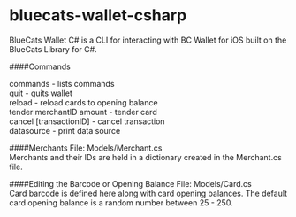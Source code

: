# bluecats-wallet-csharp

BlueCats Wallet C# is a CLI for interacting with BC Wallet for iOS built on the BlueCats Library for C#.

####Commands

commands - lists commands  
quit - quits wallet   
reload - reload cards to opening balance   
tender merchantID amount - tender card   
cancel [transactionID] - cancel transaction   
datasource - print data source   

####Merchants
File: Models/Merchant.cs   
Merchants and their IDs are held in a dictionary created in the Merchant.cs file.

####Editing the Barcode or Opening Balance
File: Models/Card.cs  
Card barcode is defined here along with card opening balances.  The default card opening balance is a random number between 25 - 250.

